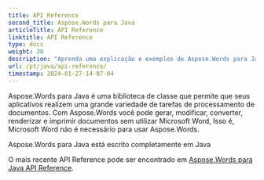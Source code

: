 ```yaml
---
title: API Reference
second_title: Aspose.Words para Java
articleTitle: API Reference
linktitle: API Reference
type: docs
weight: 30
description: "Aprenda uma explicação e exemplos de Aspose.Words para Java classes e métodos para gerar, converter, modificar, renderizar e imprimir documentos sem usar Microsoft Word."
url: /pt/java/api-reference/
timestamp: 2024-01-27-14-07-04
---
```


Aspose.Words para Java é uma biblioteca de classe que permite que seus aplicativos realizem uma grande variedade de tarefas de processamento de documentos. Com Aspose.Words você pode gerar, modificar, converter, renderizar e imprimir documentos sem utilizar Microsoft Word, Isso é, Microsoft Word não é necessário para usar Aspose.Words.

Aspose.Words para Java está escrito completamente em Java

O mais recente API Reference pode ser encontrado em [Aspose.Words para Java API Reference](https://reference.aspose.com/words/java/).
